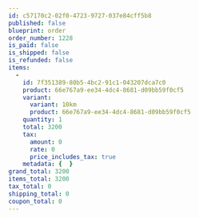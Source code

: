 ```yaml
---
id: c57170c2-02f0-4723-9727-037e84cff5b8
published: false
blueprint: order
order_number: 1228
is_paid: false
is_shipped: false
is_refunded: false
items:
  -
    id: 7f351389-80b5-4bc2-91c1-043207dca7c0
    product: 66e767a9-ee34-4dc4-8681-d09bb59f0cf5
    variant:
      variant: 10km
      product: 66e767a9-ee34-4dc4-8681-d09bb59f0cf5
    quantity: 1
    total: 3200
    tax:
      amount: 0
      rate: 0
      price_includes_tax: true
    metadata: {  }
grand_total: 3200
items_total: 3200
tax_total: 0
shipping_total: 0
coupon_total: 0
---
```

